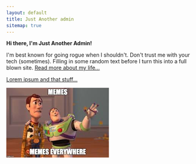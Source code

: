 ```yaml
---
layout: default
title: Just Another admin
sitemap: true
---
```


**Hi there, I'm Just Another Admin!**

I'm best known for going rogue when I shouldn't. Don't trust me with your tech (sometimes). Filling in some random text before I turn this into a full blown site.  <a href="/JustAnotherAdmin/about">Read more about my life...

Lorem ipsum and that stuff...


![alt text](https://raw.githubusercontent.com/soccershoe/JustAnotherAdmin/master/images/memeseverywhere.jpg)





 